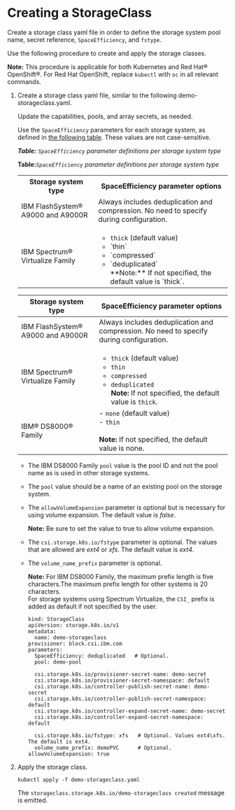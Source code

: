 # Creating a StorageClass

Create a storage class yaml file in order to define the storage system pool name, secret reference, `SpaceEfficiency`, and `fstype`.

Use the following procedure to create and apply the storage classes.

**Note:** This procedure is applicable for both Kubernetes and Red Hat® OpenShift®. For Red Hat OpenShift, replace `kubectl` with `oc` in all relevant commands.

1. Create a storage class yaml file, similar to the following demo-storageclass.yaml.

    Update the capabilities, pools, and array secrets, as needed.

    Use the `SpaceEfficiency` parameters for each storage system, as defined in [the following table](#spaceefficiency). These values are not case-sensitive.

    _**<a name="spaceefficiency">Table:</a>** `SpaceEfficiency` parameter definitions per storage system type_

    <table><thead><b><a name="spaceefficiency">Table:</a></b>  <i><code>SpaceEfficiency</code> parameter definitions per storage system type</i></thead>
      <tbody>
        <tr>
          <th>Storage system type</th>
          <th>SpaceEfficiency parameter options</th>
         </tr>
         <tr>
          <td>IBM FlashSystem® A9000 and A9000R</td>
          <td>Always includes deduplication and compression. No need to specify during configuration.</td>
        </tr>
        <tr>
          <td>IBM Spectrum® Virtualize Family</td>
          <td><ul><li><code>thick</code> (default value)</li><li>`thin`</li><li>`compressed`</li><li>`deduplicated`</li>**Note:** If not specified, the default value is `thick`.</td>
        </tr>
      </tbody>
     </table> 


      | Storage system type | SpaceEfficiency parameter options |
      | --------------- | -------------------- |
      |IBM FlashSystem® A9000 and A9000R|Always includes deduplication and compression. No need to specify during configuration.|
      |IBM Spectrum® Virtualize Family| <ul><li>`thick` (default value)</li><li>`thin`</li><li>`compressed`</li><li>`deduplicated`</li>**Note:** If not specified, the default value is `thick`.|
      |IBM® DS8000® Family|    -   `none` \(default value\)<br /> - `thin`<br /><br />**Note:** If not specified, the default value is none.|

      -   The IBM DS8000 Family `pool` value is the pool ID and not the pool name as is used in other storage systems.
      -   The `pool` value should be a name of an existing pool on the storage system.
      -   The `allowVolumeExpansion` parameter is optional but is necessary for using volume expansion. The default value is _false_.

          **Note:** Be sure to set the value to true to allow volume expansion.

      -   The `csi.storage.k8s.io/fstype` parameter is optional. The values that are allowed are _ext4_ or _xfs_. The default value is _ext4_.
      -   The `volume_name_prefix` parameter is optional.

          **Note:** For IBM DS8000 Family, the maximum prefix length is five characters.The maximum prefix length for other systems is 20 characters.<br />For storage systems using Spectrum Virtualize, the `CSI_` prefix is added as default if not specified by the user.

          ```screen
          kind: StorageClass
          apiVersion: storage.k8s.io/v1
          metadata:
            name: demo-storageclass
          provisioner: block.csi.ibm.com
          parameters:
            SpaceEfficiency: deduplicated   # Optional.
            pool: demo-pool
          
            csi.storage.k8s.io/provisioner-secret-name: demo-secret
            csi.storage.k8s.io/provisioner-secret-namespace: default
            csi.storage.k8s.io/controller-publish-secret-name: demo-secret
            csi.storage.k8s.io/controller-publish-secret-namespace: default
            csi.storage.k8s.io/controller-expand-secret-name: demo-secret
            csi.storage.k8s.io/controller-expand-secret-namespace: default
          
            csi.storage.k8s.io/fstype: xfs   # Optional. Values ext4\xfs. The default is ext4.
            volume_name_prefix: demoPVC      # Optional.
          allowVolumeExpansion: true
          ```

2.  Apply the storage class.

    ```
    kubectl apply -f demo-storageclass.yaml
    ```

    The `storageclass.storage.k8s.io/demo-storageclass created` message is emitted.


